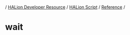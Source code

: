 / [HALion Developer Resource](../..//HALion-Developer-Resource.md) / [HALion Script](./HALion-Script.md) / [Reference](./Reference.md) /

# wait
